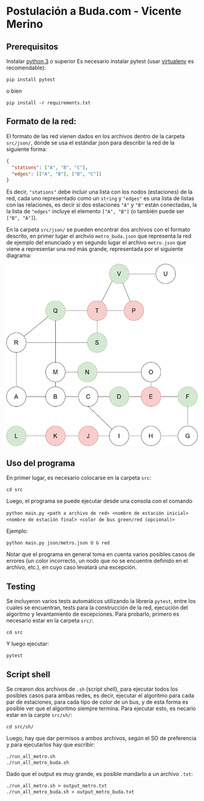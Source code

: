 # Postulación a Buda.com - Vicente Merino

## Prerequisitos

Instalar [python 3](https://www.python.org/downloads/) o superior
Es necesario instalar pytest (usar [virtualenv](https://virtualenv.pypa.io/en/latest/) es recomendable):

```
pip install pytest
```

o bien

```
pip install -r requirements.txt
```

## Formato de la red:

El formato de las red vienen dados en los archivos dentro de la carpeta `src/json/`, donde se usa el estándar json para describir la red de la siguiente forma:

```json
{
  "stations": ["A", "B", "C"],
  "edges": [["A", "B"], ["B", "C"]]
}
```

Es decir, `"stations"` debe incluir una lista con los nodos (estaciones) de la red, cada uno representado como un `string` y `"edges"` es una lista de listas con las relaciones, es decir si dos estaciones `"A"` y `"B"` están conectadas, la la lista de `"edges"` incluye el elemento `["A", "B"]` (o también puede ser `["B", "A"]`).

En la carpeta `src/json/` se pueden encontrar dos archivos con el formato descrito, en primer lugar el archvio `metro_buda.json` que representa la red de ejemplo del enunciado y en segundo lugar el archivo `metro.json` que viene a representar una red más grande, representada por el siguiente diagrama:

![Metro Complejo](images/metro.png)

## Uso del programa

En primer lugar, es necesario colocarse en la carpeta `src`:

```
cd src
```

Luego, el programa se puede ejecutar desde una consola con el comando

```python main.py <path a archivo de red> <nombre de estación inicial> <nombre de estación final> <color de bus green/red (opcional)>```

Ejemplo:

```
python main.py json/metro.json U G red
```

Notar que el programa en general toma en cuenta varios posibles casos de errores (un color incorrecto, un nodo que no se encuentre definido en el archivo, etc.), en cuyo caso levatará una excepción.

## Testing

Se incluyeron varios tests automáticos utilizando la librería `pytest`, entre los cuales se encuentran, tests para la construcción de la red, ejecución del algoritmo y levantamiento de excepciones. Para probarlo, primero es necesario estar en la carpeta `src/`:

```
cd src
```

Y luego ejecutar:

```
pytest
```

## Script shell

Se crearon dos archivos de `.sh` (script shell), para ejecutar todos los posibles casos para ambas redes, es decir, ejecutar el algoritmo para cada par de estaciones, para cada tipo de color de un bus, y de esta forma es posible ver que el algoritmo siempre termina. Para ejecutar esto, es necario estar en la carpte `src/sh/`:

```
cd src/sh/
```

Luego, hay que dar permisos a ambos archivos, según el SO de preferencia y para ejecutarlos hay que escribir:

```
./run_all_metro.sh
./run_all_metro_buda.sh
```

Dado que  el output es muy grande, es posible mandarlo a un archivo `.txt`:

```
./run_all_metro.sh > output_metro.txt
./run_all_metro_buda.sh > output_metro_buda.txt
```
